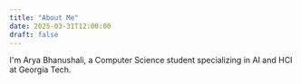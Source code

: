```yaml
---
title: "About Me"
date: 2025-03-31T12:00:00
draft: false
---
```


I'm Arya Bhanushali, a Computer Science student specializing in AI and HCI at Georgia Tech. 

